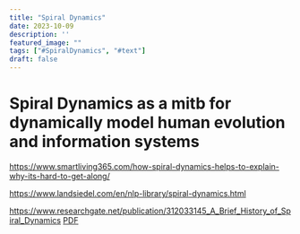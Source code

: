 ```yaml
---
title: "Spiral Dynamics"
date: 2023-10-09
description: ''
featured_image: ""
tags: ["#SpiralDynamics", "#text"]
draft: false
---
```


# Spiral Dynamics as a mitb for dynamically model human evolution and information systems

https://www.smartliving365.com/how-spiral-dynamics-helps-to-explain-why-its-hard-to-get-along/

https://www.landsiedel.com/en/nlp-library/spiral-dynamics.html

https://www.researchgate.net/publication/312033145_A_Brief_History_of_Spiral_Dynamics [PDF](/documents/butters-spiraldynamics.pdf)

